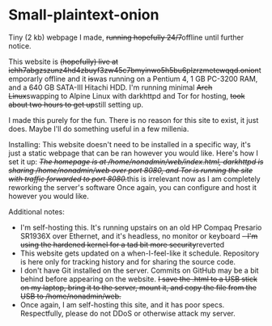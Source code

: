 # Small-plaintext-onion
Tiny (2 kb) webpage I made, ~~running hopefully 24/7~~offline until further notice.

This website is ~~(hopefully) live at iehh7abgzszunz4hd4zbuyf3zw45c7bmyinwo5h5bu6plzrzmetewqqd.onion~~temporarly offline and it ~~is~~was running on a Pentium 4, 1 GB PC-3200 RAM, and a 640 GB SATA-III Hitachi HDD. I'm running minimal ~~Arch Linux~~swapping to Alpine Linux with darkhttpd and Tor for hosting, ~~took about two hours to get up~~still setting up.

I made this purely for the fun. There is no reason for this site to exist, it just does. Maybe I'll do something useful in a few millenia.

Installing:
This website doesn't need to be installed in a specific way, it's just a static webpage that can be ran however you would like. Here's how I set it up:
~~*The homepage is at /home/nonadmin/web/index.html, darkhttpd is sharing /home/nonadmin/web over port 8080, and Tor is running the site with traffic forwarded to port 8080.*~~this is irrelevant now as I am completely reworking the server's software Once again, you can configure and host it however you would like.


Additional notes:
- I'm self-hosting this. It's running upstairs on an old HP Compaq Presario SR1936X over Ethernet, and it's headless, no monitor or keyboard
~~- I'm using the hardened kernel for a tad bit more security~~reverted
- This website gets updated on a when-I-feel-like it schedule. Repository is here only for tracking history and for sharing the source code.
- I don't have Git installed on the server. Commits on GitHub may be a bit behind before appearing on the website. ~~I save the .html to a USB stick on my laptop, bring it to the server, mount it, and copy the file from the USB to /home/nonadmin/web.~~
- Once again, I am self-hosting this site, and it has poor specs. Respectfully, please do not DDoS or otherwise attack my server.
